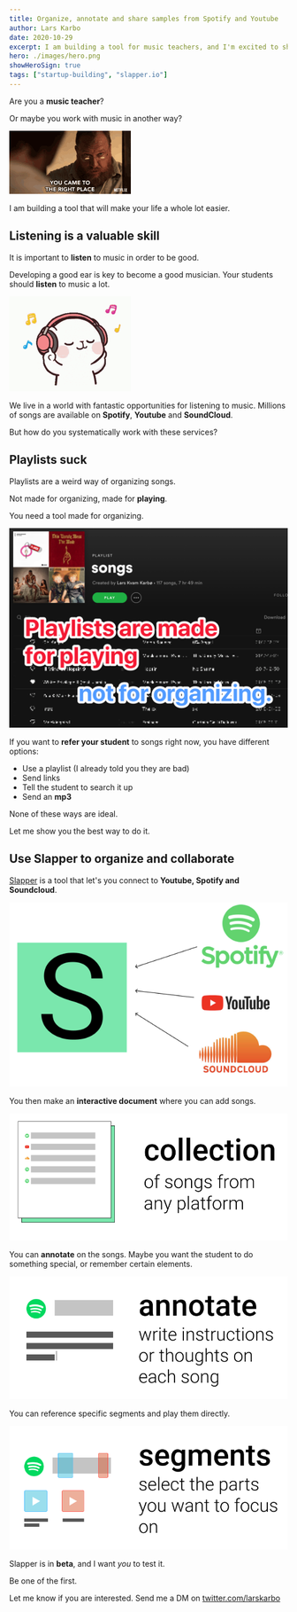 ```yaml
---
title: Organize, annotate and share samples from Spotify and Youtube
author: Lars Karbo
date: 2020-10-29
excerpt: I am building a tool for music teachers, and I'm excited to show it to you. It let's you combine the power of existing music services, and effectively work with ...
hero: ./images/hero.png
showHeroSign: true
tags: ["startup-building", "slapper.io"]
---
```


Are you a **music teacher**?

Or maybe you work with music in another way?

<img alt="Right place" src="images/rightplace.gif" small  />

I am building a tool that will make your life a whole lot easier.

## Listening is a valuable skill

It is important to **listen** to music in order to be good.

Developing a good ear is key to become a good musician. Your students should **listen** to music a lot.

<img alt="Listening to music" src="images/listening.gif" small />

We live in a world with fantastic opportunities for listening to music. Millions of songs are available on **Spotify**, **Youtube** and **SoundCloud**.

But how do you systematically work with these services?

## Playlists suck

Playlists are a weird way of organizing songs.

Not made for organizing, made for **playing**.

You need a tool made for organizing.

<img alt="Playlist" src="images/playlist.png"  />

If you want to **refer your student** to songs right now, you have different options:

* Use a playlist (I already told you they are bad)
* Send links
* Tell the student to search it up
* Send an **mp3**

None of these ways are ideal.

Let me show you the best way to do it.

## Use Slapper to organize and collaborate

[Slapper](https://slapper.io) is a tool that let's you connect to **Youtube, Spotify and Soundcloud**.

<img alt="Youtube, Spotify and Soundcloud to Slapper" src="images/yss.png" small  />

You then make an **interactive document** where you can add songs.

<img alt="Collection of songs from any platform into an interactive document" src="images/anyplatform.png" small  />

You can **annotate** on the songs. Maybe you want the student to do something special, or remember certain elements.

<img alt="Use slapper to write instructions or thoughts on each song" src="images/annotate.png" small  />

You can reference specific segments and play them directly.

<img alt="Select the segments you want to focus on" src="images/segments.png" small  />

Slapper is in **beta**, and I want *you* to test it.

Be one of the first.

Let me know if you are interested. Send me a DM on [twitter.com/larskarbo](https://twitter.com/larskarbo)